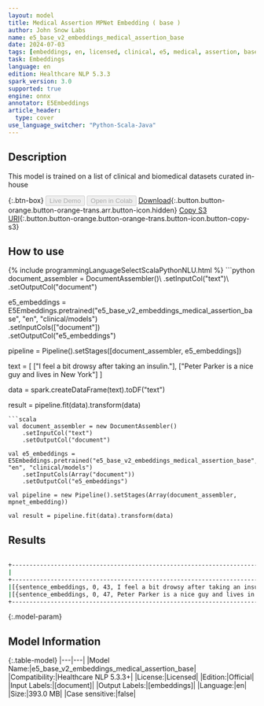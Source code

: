 ```yaml
---
layout: model
title: Medical Assertion MPNet Embedding ( base )
author: John Snow Labs
name: e5_base_v2_embeddings_medical_assertion_base
date: 2024-07-03
tags: [embeddings, en, licensed, clinical, e5, medical, assertion, base, onnx]
task: Embeddings
language: en
edition: Healthcare NLP 5.3.3
spark_version: 3.0
supported: true
engine: onnx
annotator: E5Embeddings
article_header:
  type: cover
use_language_switcher: "Python-Scala-Java"
---
```


## Description

This model is trained on a list of clinical and biomedical datasets curated in-house

{:.btn-box}
<button class="button button-orange" disabled>Live Demo</button>
<button class="button button-orange" disabled>Open in Colab</button>
[Download](https://s3.amazonaws.com/auxdata.johnsnowlabs.com/clinical/models/e5_base_v2_embeddings_medical_assertion_base_en_5.3.3_3.0_1720003963485.zip){:.button.button-orange.button-orange-trans.arr.button-icon.hidden}
[Copy S3 URI](s3://auxdata.johnsnowlabs.com/clinical/models/e5_base_v2_embeddings_medical_assertion_base_en_5.3.3_3.0_1720003963485.zip){:.button.button-orange.button-orange-trans.button-icon.button-copy-s3}

## How to use



<div class="tabs-box" markdown="1">
{% include programmingLanguageSelectScalaPythonNLU.html %}
```python
document_assembler = DocumentAssembler()\
    .setInputCol("text")\
    .setOutputCol("document")

e5_embeddings = E5Embeddings.pretrained("e5_base_v2_embeddings_medical_assertion_base", "en", "clinical/models")\
    .setInputCols(["document"])\
    .setOutputCol("e5_embeddings")

pipeline = Pipeline().setStages([document_assembler, e5_embeddings])

text = [
    ["I feel a bit drowsy after taking an insulin."],
    ["Peter Parker is a nice guy and lives in New York"]
]

data = spark.createDataFrame(text).toDF("text")

result = pipeline.fit(data).transform(data)

```
```scala
val document_assembler = new DocumentAssembler()
    .setInputCol("text")
    .setOutputCol("document")

val e5_embeddings = E5Embeddings.pretrained("e5_base_v2_embeddings_medical_assertion_base", "en", "clinical/models")
    .setInputCols(Array("document"))
    .setOutputCol("e5_embeddings")

val pipeline = new Pipeline().setStages(Array(document_assembler, mpnet_embedding))

val result = pipeline.fit(data).transform(data)

```
</div>

## Results

```bash

+--------------------------------------------------------------------------------------------------------------------------------------------------------------------------------------------------------+
|                                                                                                                                                                                              embeddings|
+--------------------------------------------------------------------------------------------------------------------------------------------------------------------------------------------------------+
|[{sentence_embeddings, 0, 43, I feel a bit drowsy after taking an insulin., {sentence -> 0}, [-0.010884863, 0.007896974, 0.03736705, -0.057596024, 0.028397387, -9.937644E-4, -0.06973768, -0.0125734...|
|[{sentence_embeddings, 0, 47, Peter Parker is a nice guy and lives in New York, {sentence -> 0}, [0.108221725, 0.050705638, 0.025993714, 0.04520446, -0.018801026, -0.01583123, 0.020007214, 0.036804...|
+--------------------------------------------------------------------------------------------------------------------------------------------------------------------------------------------------------+

```

{:.model-param}
## Model Information

{:.table-model}
|---|---|
|Model Name:|e5_base_v2_embeddings_medical_assertion_base|
|Compatibility:|Healthcare NLP 5.3.3+|
|License:|Licensed|
|Edition:|Official|
|Input Labels:|[document]|
|Output Labels:|[embeddings]|
|Language:|en|
|Size:|393.0 MB|
|Case sensitive:|false|
